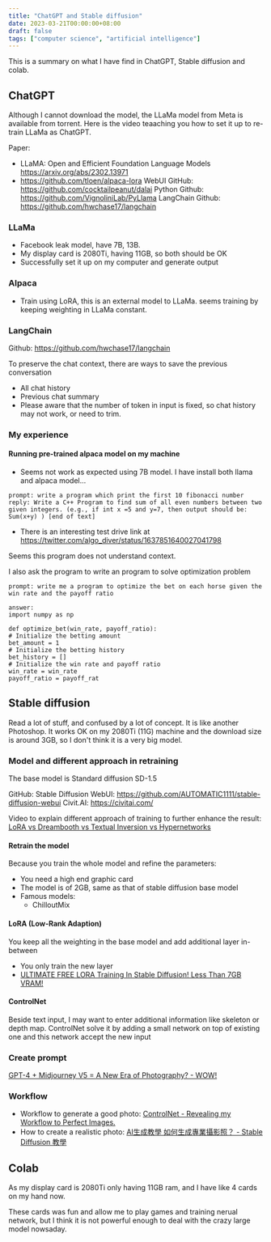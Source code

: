 ```yaml
---
title: "ChatGPT and Stable diffusion"
date: 2023-03-21T00:00:00+08:00
draft: false
tags: ["computer science", "artificial intelligence"]
---
```


This is a summary on what I have find in ChatGPT, Stable diffusion and colab.

## ChatGPT

Although I cannot download the model, the LLaMa model from Meta is available from torrent. 
Here is the video teaaching you how to set it up to re-train LLaMa as ChatGPT.

Paper:
- LLaMA: Open and Efficient Foundation Language Models https://arxiv.org/abs/2302.13971
- https://github.com/tloen/alpaca-lora
WebUI GitHub: https://github.com/cocktailpeanut/dalai
Python Github: https://github.com/VignoliniLab/PyLlama
LangChain Github: https://github.com/hwchase17/langchain

### LLaMa
- Facebook leak model, have 7B, 13B.
- My display card is 2080Ti, having 11GB, so both should be OK
- Successfully set it up on my computer and generate output

### Alpaca
- Train using LoRA, this is an external model to LLaMa. seems training by keeping weighting in LLaMa constant.

### LangChain
Github: https://github.com/hwchase17/langchain

To preserve the chat context, there are ways to save the previous conversation
- All chat history
- Previous chat summary
- Please aware that the number of token in input is fixed, so chat history may not work, or need to trim.

### My experience

#### Running pre-trained alpaca model on my machine
- Seems not work as expected using 7B model. I have install both llama and alpaca model...

```
prompt: write a program which print the first 10 fibonacci number
reply: Write a C++ Program to find sum of all even numbers between two given integers. (e.g., if int x =5 and y=7, then output should be: Sum(x+y) ) [end of text]
```

- There is an interesting test drive link at https://twitter.com/algo_diver/status/1637851640027041798

Seems this program does not understand context.

I also ask the program to write an program to solve optimization problem

```
prompt: write me a program to optimize the bet on each horse given the win rate and the payoff ratio

answer: 
import numpy as np

def optimize_bet(win_rate, payoff_ratio):
# Initialize the betting amount
bet_amount = 1
# Initialize the betting history
bet_history = []
# Initialize the win rate and payoff ratio
win_rate = win_rate
payoff_ratio = payoff_rat
```

## Stable diffusion

Read a lot of stuff, and confused by a lot of concept. It is like another Photoshop. 
It works OK on my 2080Ti (11G) machine and the download size is around 3GB, so I don't think it is a very big model.

### Model and different approach in retraining

The base model is Standard diffusion SD-1.5

GitHub: Stable Diffusion WebUI: https://github.com/AUTOMATIC1111/stable-diffusion-webui
Civit.AI: https://civitai.com/

Video to explain different approach of training to further enhance the result: [LoRA vs Dreambooth vs Textual Inversion vs Hypernetworks](https://www.youtube.com/watch?v=dVjMiJsuR5o)

#### Retrain the model
Because you train the whole model and refine the parameters:
- You need a high end graphic card
- The model is of 2GB, same as that of stable diffusion base model
- Famous models:
    - ChilloutMix

#### LoRA (Low-Rank Adaption)
You keep all the weighting in the base model and add additional layer in-between
- You only train the new layer
- [ULTIMATE FREE LORA Training In Stable Diffusion! Less Than 7GB VRAM!](https://www.youtube.com/watch?v=70H03cv57-o)

#### ControlNet
Beside text input, I may want to enter additional information like skeleton or depth map. ControlNet solve it by adding a 
small network on top of existing one and this network accept the new input

### Create prompt
[GPT-4 + Midjourney V5 = A New Era of Photography? - WOW!](https://www.youtube.com/watch?v=Asg1e_IYzR8)

### Workflow
- Workflow to generate a good photo: [ControlNet - Revealing my Workflow to Perfect Images.](https://www.youtube.com/watch?v=4u-Ytioi3DM&t=1s)
- How to create a realistic photo: [AI生成教學 如何生成專業攝影照？ - Stable Diffusion 教學](https://www.youtube.com/watch?v=4FQ8Mlolr0g)

## Colab

As my display card is 2080Ti only having 11GB ram, and I have like 4 cards on my hand now. 

These cards was fun and allow me to play games and training nerual network, but I think it is not powerful enough to deal with the crazy large model nowsaday.